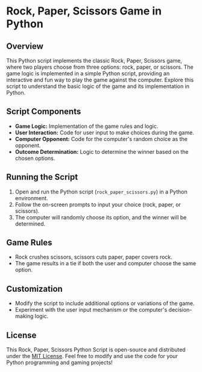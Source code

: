 # Rock, Paper, Scissors Game in Python

## Overview

This Python script implements the classic Rock, Paper, Scissors game, where two players choose from three options: rock, paper, or scissors. The game logic is implemented in a simple Python script, providing an interactive and fun way to play the game against the computer. Explore this script to understand the basic logic of the game and its implementation in Python.

## Script Components

- **Game Logic:** Implementation of the game rules and logic.
- **User Interaction:** Code for user input to make choices during the game.
- **Computer Opponent:** Code for the computer's random choice as the opponent.
- **Outcome Determination:** Logic to determine the winner based on the chosen options.

## Running the Script

1. Open and run the Python script (`rock_paper_scissors.py`) in a Python environment.
2. Follow the on-screen prompts to input your choice (rock, paper, or scissors).
3. The computer will randomly choose its option, and the winner will be determined.

## Game Rules

- Rock crushes scissors, scissors cuts paper, paper covers rock.
- The game results in a tie if both the user and computer choose the same option.

## Customization

- Modify the script to include additional options or variations of the game.
- Experiment with the user input mechanism or the computer's decision-making logic.

## License

This Rock, Paper, Scissors Python Script is open-source and distributed under the [MIT License](LICENSE). Feel free to modify and use the code for your Python programming and gaming projects!
